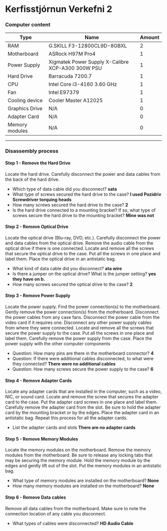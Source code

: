 # Kerfisstjórnun Verkefni 2

### Computer content
|Type|Name|Amount|
|-|-|-|
|RAM|G.SKILL F3-12800CL9D-8GBXL|2|
|Motherboard|ASRock H97M Pro4|1|
|Power Supply|Xigmatek Power Supply X-Calibre XCP-A300 300W PSU|1|
|Hard Drive|Barracuda 7200.7|1|
|CPU|Intel Core i3-4160 3.60 GHz|1|
|Fan|Intel E97379|1|
|Cooling device|Cooler Master A12025|1|
|Graphics Drive|N/A|0|
|Adapter Card|N/A|0|
|Memory modules|N/A|0|

---
### Disassembly process

#### Step 1 - Remove the Hard Drive

Locate the hard drive. Carefully disconnect the power and data cables from the back of the hard drive. 
* Which type of data cable did you disconnect? **sata**
* What type of screws secured the hard drive to the case? **I used Pozidriv Screwdriver torquing heads** 
* How many screws secured the hard drive to the case? **2** 
* Is the hard drive connected to a mounting bracket? If so, what type of screws secure the hard drive to the mounting bracket? **Mine was not**

#### Step 2 - Remove Optical Drive

Locate the optical drive (Blu-ray, DVD, etc.). Carefully disconnect the power and data cables from the optical drive. Remove the audio cable from the optical drive if there is one connected. Locate and remove all the screws that secure the optical drive to the case. Put all the screws in one place and label them. Place the optical drive in an antistatic bag.
* What kind of data cable did you disconnect? **ata wire** 
* Is there a jumper on the optical drive? What is the jumper setting? **yes they have on b.** 
 * How many screws secured the optical drive to the case? **2**

#### Step 3 - Remove Power Supply

Locate the power supply. Find the power connection(s) to the motherboard. Gently remove the power connection(s) from the motherboard. Disconnect the power cables from any case fans. Disconnect the power cable from the video card if it requires one. Disconnect any other power supply cables from where they were connected. Locate and remove all the screws that secure the power supply to the case. Put all the screws in one place and label them. Carefully remove the power supply from the case. Place the power supply with the other computer components
* Question: How many pins are there in the motherboard connector? **4** 
* Question: If there were additional cables disconnected, to what were they connected? **There were no additional cables**  
* Question: How many screws secure the power supply to the case? **6**

#### Step 4 - Remove Adapter Cards

Locate any adapter cards that are installed in the computer, such as a video, NIC, or sound card. Locate and remove the screw that secures the adapter card to the case. Put the adapter card screws in one place and label them. Carefully remove the adapter card from the slot. Be sure to hold the adapter card by the mounting bracket
or by the edges. Place the adapter card in an antistatic bag. Repeat this process for all the adapter cards.

* List the adapter cards and slots **There are no adapter cards**

#### Step 5 - Remove Memory Modules

Locate the memory modules on the motherboard. Remove the memory modules from the motherboard. Be sure to release any locking tabs that may be securing the memory module. Hold the memory module by the edges and gently lift out of the slot. Put
the memory modules in an antistatic bag.
* What type of memory modules are installed on the motherboard? **None**
* How many memory modules are installed on the motherboard? **None**

#### Step 6 - Remove Data cables

Remove all data cables from the motherboard. Make sure to note the connection location of any cable you disconnect.
* What types of cables were disconnected? **HD Audio Cable**

